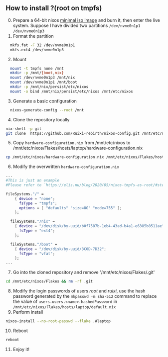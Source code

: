 ## How to install ?(root on tmpfs)
0. Prepare a 64-bit nixos [minimal iso image](https://channels.nixos.org/nixos-22.11/latest-nixos-minimal-x86_64-linux.iso) and burn it, then enter the live system. Suppose I have divided two partitions `/dev/nvme0n1p1` `/dev/nvme0n1p3`
1. Format the partition 
```bash
  mkfs.fat -F 32 /dev/nvme0n1p1 
  mkfs.ext4 /dev/nvme0n1p3
```
2. Mount 
```bash
  mount -t tmpfs none /mnt 
  mkdir -p /mnt/{boot,nix}
  mount /dev/nvme0n1p3 /mnt/nix
  mount /dev/nvme0n1p1 /mnt/boot 
  mkdir -p /mnt/nix/persist/etc/nixos
  mount -o bind /mnt/nix/persist/etc/nixos /mnt/etc/nixos
```
3. Generate a basic configuration 
```bash
  nixos-generate-config --root /mnt
```
4. Clone the repository locally 
```bash
nix-shell -p git
git clone  https://github.com/Ruixi-rebirth/nixos-config.git /mnt/etc/nixos/Flakes 
```
5. Copy `hardware-configuration.nix` from /mnt/etc/nixos to /mnt/etc/nixos/Flakes/hosts/laptop/hardware-configuration.nix 
```bash 
cp /mnt/etc/nixos/hardware-configuration.nix /mnt/etc/nixos/Flakes/hosts/laptop/hardware-configuration.nix
```
6. Modify the overwritten `hardware-configuration.nix` 
```nix
...
#This is just an example
#Please refer to `https://elis.nu/blog/2020/05/nixos-tmpfs-as-root/#step-4-1-configure-disks`

fileSystems."/" =
    { device = "none";
      fsType = "tmpfs";
      options = [ "defaults" "size=8G" "mode=755" ];
    };

  fileSystems."/nix" =
    { device = "/dev/disk/by-uuid/b0f7587b-1eb4-43ad-b4a1-e6385b8511ae";
      fsType = "ext4";
    };

  fileSystems."/boot" =
    { device = "/dev/disk/by-uuid/3C0D-7D32";
      fsType = "vfat";
    };
...
```
7. Go into the cloned repository and remove '/mnt/etc/nixos/Flakes/.git' 
```bash 
cd /mnt/etc/nixos/Flakes && rm -rf .git
```
8. Modify the login passwords of users *root* and *ruixi*, use the hash password generated by the `mkpasswd -m sha-512` command to replace the value of `users.users.<name>.hashedPassword` in `/mnt/etc/nixos/Flakes/hosts/laptop/default.nix`
9. Perform install
```bash
nixos-install --no-root-passwd --flake .#laptop
```
10. Reboot 
```bash
reboot
```
11. Enjoy it!
